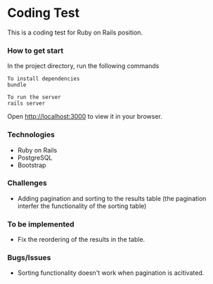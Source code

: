 # Coding Test

This is a coding test for Ruby on Rails position.

### How to get start

In the project directory, run the following commands 
```
To install dependencies
bundle

To run the server
rails server
```

Open [http://localhost:3000](http://localhost:3000) to view it in your browser.

### Technologies

- Ruby on Rails
- PostgreSQL
- Bootstrap


### Challenges
* Adding pagination and sorting to the results table (the pagination interfer the functionality of the sorting table)



### To be implemented
* Fix the reordering of the results in the table.

### Bugs/Issues
* Sorting functionality doesn't work when pagination is acitivated.

